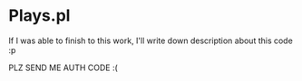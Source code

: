 # Plays.pl
If I was able to finish to this work, I'll write down description about this code :p

PLZ SEND ME AUTH CODE :(
